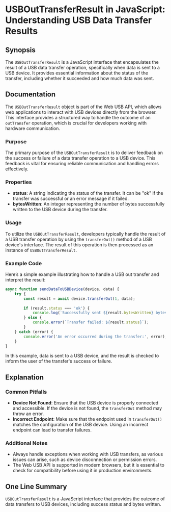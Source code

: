 <!--
Meta Description: # USBOutTransferResult in JavaScript: Understanding USB Data Transfer Results ## Synopsis The `USBOutTransferResult` is a JavaScript interface that en...
Meta Keywords: usb, transfer, device, data, result
-->

# USBOutTransferResult in JavaScript: Understanding USB Data Transfer Results

## Synopsis
The `USBOutTransferResult` is a JavaScript interface that encapsulates the result of a USB data transfer operation, specifically when data is sent to a USB device. It provides essential information about the status of the transfer, including whether it succeeded and how much data was sent.

## Documentation
The `USBOutTransferResult` object is part of the Web USB API, which allows web applications to interact with USB devices directly from the browser. This interface provides a structured way to handle the outcome of an `outTransfer` operation, which is crucial for developers working with hardware communication.

### Purpose
The primary purpose of the `USBOutTransferResult` is to deliver feedback on the success or failure of a data transfer operation to a USB device. This feedback is vital for ensuring reliable communication and handling errors effectively.

### Properties
- **status**: A string indicating the status of the transfer. It can be "ok" if the transfer was successful or an error message if it failed.
- **bytesWritten**: An integer representing the number of bytes successfully written to the USB device during the transfer.

### Usage
To utilize the `USBOutTransferResult`, developers typically handle the result of a USB transfer operation by using the `transferOut()` method of a USB device's interface. The result of this operation is then processed as an instance of `USBOutTransferResult`.

### Example Code
Here’s a simple example illustrating how to handle a USB out transfer and interpret the result:

```javascript
async function sendDataToUSBDevice(device, data) {
    try {
        const result = await device.transferOut(1, data);
        
        if (result.status === 'ok') {
            console.log(`Successfully sent ${result.bytesWritten} bytes to the device.`);
        } else {
            console.error(`Transfer failed: ${result.status}`);
        }
    } catch (error) {
        console.error('An error occurred during the transfer:', error);
    }
}
```

In this example, data is sent to a USB device, and the result is checked to inform the user of the transfer's success or failure.

## Explanation
### Common Pitfalls
- **Device Not Found**: Ensure that the USB device is properly connected and accessible. If the device is not found, the `transferOut` method may throw an error.
- **Incorrect Endpoint**: Make sure that the endpoint used in `transferOut()` matches the configuration of the USB device. Using an incorrect endpoint can lead to transfer failures.

### Additional Notes
- Always handle exceptions when working with USB transfers, as various issues can arise, such as device disconnection or permission errors.
- The Web USB API is supported in modern browsers, but it is essential to check for compatibility before using it in production environments.

## One Line Summary
`USBOutTransferResult` is a JavaScript interface that provides the outcome of data transfers to USB devices, including success status and bytes written.